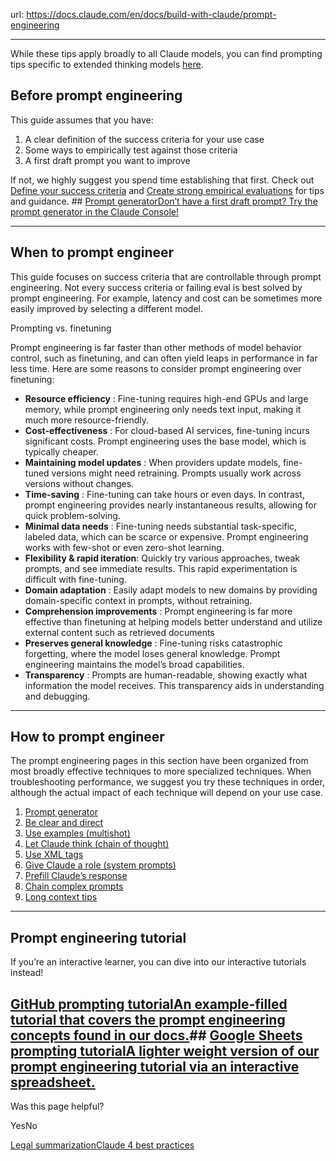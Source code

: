 url: https://docs.claude.com/en/docs/build-with-claude/prompt-engineering

---

While these tips apply broadly to all Claude models, you can find prompting tips specific to extended thinking models [here](/en/docs/build-with-claude/prompt-engineering/extended-thinking-tips).

## Before prompt engineering

This guide assumes that you have:

  1. A clear definition of the success criteria for your use case
  2. Some ways to empirically test against those criteria
  3. A first draft prompt you want to improve

If not, we highly suggest you spend time establishing that first. Check out [Define your success criteria](/en/docs/test-and-evaluate/define-success) and [Create strong empirical evaluations](/en/docs/test-and-evaluate/develop-tests) for tips and guidance. ## [Prompt generatorDon’t have a first draft prompt? Try the prompt generator in the Claude Console\!](https://console.anthropic.com/dashboard)

* * *

## When to prompt engineer

This guide focuses on success criteria that are controllable through prompt engineering. Not every success criteria or failing eval is best solved by prompt engineering. For example, latency and cost can be sometimes more easily improved by selecting a different model.

Prompting vs. finetuning

Prompt engineering is far faster than other methods of model behavior control, such as finetuning, and can often yield leaps in performance in far less time. Here are some reasons to consider prompt engineering over finetuning:

  * **Resource efficiency** : Fine-tuning requires high-end GPUs and large memory, while prompt engineering only needs text input, making it much more resource-friendly.
  * **Cost-effectiveness** : For cloud-based AI services, fine-tuning incurs significant costs. Prompt engineering uses the base model, which is typically cheaper.
  * **Maintaining model updates** : When providers update models, fine-tuned versions might need retraining. Prompts usually work across versions without changes.
  * **Time-saving** : Fine-tuning can take hours or even days. In contrast, prompt engineering provides nearly instantaneous results, allowing for quick problem-solving.
  * **Minimal data needs** : Fine-tuning needs substantial task-specific, labeled data, which can be scarce or expensive. Prompt engineering works with few-shot or even zero-shot learning.
  * **Flexibility & rapid iteration**: Quickly try various approaches, tweak prompts, and see immediate results. This rapid experimentation is difficult with fine-tuning.
  * **Domain adaptation** : Easily adapt models to new domains by providing domain-specific context in prompts, without retraining.
  * **Comprehension improvements** : Prompt engineering is far more effective than finetuning at helping models better understand and utilize external content such as retrieved documents
  * **Preserves general knowledge** : Fine-tuning risks catastrophic forgetting, where the model loses general knowledge. Prompt engineering maintains the model’s broad capabilities.
  * **Transparency** : Prompts are human-readable, showing exactly what information the model receives. This transparency aids in understanding and debugging.

* * *

## How to prompt engineer

The prompt engineering pages in this section have been organized from most broadly effective techniques to more specialized techniques. When troubleshooting performance, we suggest you try these techniques in order, although the actual impact of each technique will depend on your use case.

  1. [Prompt generator](/en/docs/build-with-claude/prompt-engineering/prompt-generator)
  2. [Be clear and direct](/en/docs/build-with-claude/prompt-engineering/be-clear-and-direct)
  3. [Use examples \(multishot\)](/en/docs/build-with-claude/prompt-engineering/multishot-prompting)
  4. [Let Claude think \(chain of thought\)](/en/docs/build-with-claude/prompt-engineering/chain-of-thought)
  5. [Use XML tags](/en/docs/build-with-claude/prompt-engineering/use-xml-tags)
  6. [Give Claude a role \(system prompts\)](/en/docs/build-with-claude/prompt-engineering/system-prompts)
  7. [Prefill Claude’s response](/en/docs/build-with-claude/prompt-engineering/prefill-claudes-response)
  8. [Chain complex prompts](/en/docs/build-with-claude/prompt-engineering/chain-prompts)
  9. [Long context tips](/en/docs/build-with-claude/prompt-engineering/long-context-tips)

* * *

## Prompt engineering tutorial

If you’re an interactive learner, you can dive into our interactive tutorials instead\!

## [GitHub prompting tutorialAn example-filled tutorial that covers the prompt engineering concepts found in our docs.](https://github.com/anthropics/prompt-eng-interactive-tutorial)## [Google Sheets prompting tutorialA lighter weight version of our prompt engineering tutorial via an interactive spreadsheet.](https://docs.google.com/spreadsheets/d/19jzLgRruG9kjUQNKtCg1ZjdD6l6weA6qRXG5zLIAhC8)

Was this page helpful?

YesNo

[Legal summarization](/en/docs/about-claude/use-case-guides/legal-summarization)[Claude 4 best practices](/en/docs/build-with-claude/prompt-engineering/claude-4-best-practices)
